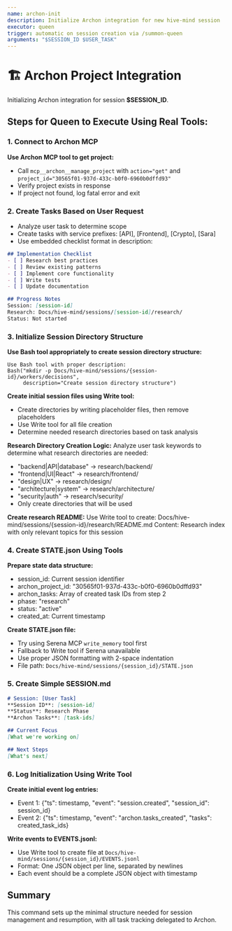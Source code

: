 ```yaml
---
name: archon-init
description: Initialize Archon integration for new hive-mind session
executor: queen
trigger: automatic on session creation via /summon-queen
arguments: "$SESSION_ID $USER_TASK"
---
```


# 🏗️ Archon Project Integration

Initializing Archon integration for session **$SESSION_ID**.

## Steps for Queen to Execute Using Real Tools:

### 1. Connect to Archon MCP
**Use Archon MCP tool to get project:**
- Call `mcp__archon__manage_project` with `action="get"` and `project_id="30565f01-937d-433c-b0f0-6960b0dffd93"`
- Verify project exists in response
- If project not found, log fatal error and exit

### 2. Create Tasks Based on User Request
- Analyze user task to determine scope
- Create tasks with service prefixes: [API], [Frontend], [Crypto], [Sara]
- Use embedded checklist format in description:
```markdown
## Implementation Checklist
- [ ] Research best practices
- [ ] Review existing patterns
- [ ] Implement core functionality
- [ ] Write tests
- [ ] Update documentation

## Progress Notes
Session: [session-id]
Research: Docs/hive-mind/sessions/[session-id]/research/
Status: Not started
```

### 3. Initialize Session Directory Structure

**Use Bash tool appropriately to create session directory structure:**

```
Use Bash tool with proper description:
Bash("mkdir -p Docs/hive-mind/sessions/{session-id}/workers/decisions", 
     description="Create session directory structure")
```

**Create initial session files using Write tool:**
- Create directories by writing placeholder files, then remove placeholders
- Use Write tool for all file creation
- Determine needed research directories based on task analysis

**Research Directory Creation Logic:**
Analyze user task keywords to determine what research directories are needed:
- "backend|API|database" → research/backend/
- "frontend|UI|React" → research/frontend/  
- "design|UX" → research/design/
- "architecture|system" → research/architecture/
- "security|auth" → research/security/
- Only create directories that will be used

**Create research README:**
Use Write tool to create: Docs/hive-mind/sessions/{session-id}/research/README.md
Content: Research index with only relevant topics for this session

### 4. Create STATE.json Using Tools

**Prepare state data structure:**
- session_id: Current session identifier
- archon_project_id: "30565f01-937d-433c-b0f0-6960b0dffd93"
- archon_tasks: Array of created task IDs from step 2
- phase: "research"
- status: "active"
- created_at: Current timestamp

**Create STATE.json file:**
- Try using Serena MCP `write_memory` tool first
- Fallback to Write tool if Serena unavailable
- Use proper JSON formatting with 2-space indentation
- File path: `Docs/hive-mind/sessions/{session_id}/STATE.json`

### 5. Create Simple SESSION.md
```markdown
# Session: [User Task]
**Session ID**: [session-id]
**Status**: Research Phase
**Archon Tasks**: [task-ids]

## Current Focus
[What we're working on]

## Next Steps
[What's next]
```

### 6. Log Initialization Using Write Tool

**Create initial event log entries:**
- Event 1: {"ts": timestamp, "event": "session.created", "session_id": session_id}
- Event 2: {"ts": timestamp, "event": "archon.tasks_created", "tasks": created_task_ids}

**Write events to EVENTS.jsonl:**
- Use Write tool to create file at `Docs/hive-mind/sessions/{session_id}/EVENTS.jsonl`
- Format: One JSON object per line, separated by newlines
- Each event should be a complete JSON object with timestamp

## Summary
This command sets up the minimal structure needed for session management and resumption, with all task tracking delegated to Archon.